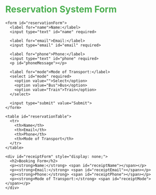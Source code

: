 <!DOCTYPE html>
<html lang="en">

<head>
  <meta charset="UTF-8">
  <meta name="viewport" content="width=device-width, initial-scale=1.0">
  <title>Bus and Train Reservation System</title>
  <link rel="stylesheet" href="styles.css">
</head>

<body>
  <div class="container">
    <h1 style="color: #4CAF50;">Reservation System Form</h1>

    <form id="reservationForm">
      <label for="name">Name:</label>
      <input type="text" id="name" required>

      <label for="email">Email:</label>
      <input type="email" id="email" required>

      <label for="phone">Phone:</label>
      <input type="text" id="phone" required>
      <p id="phoneMessage"></p>

      <label for="mode">Mode of Transport:</label>
      <select id="mode" required>
        <option value="">Select</option>
        <option value="Bus">Bus</option>
        <option value="Train">Train</option>
      </select>

      <input type="submit" value="Submit">
    </form>

    <table id="reservationTable">
      <tr>
        <th>Name</th>
        <th>Email</th>
        <th>Phone</th>
        <th>Mode of Transport</th>
      </tr>
    </table>

    <div id="receiptForm" style="display: none;">
      <h2>Booking Form</h2>
      <p><strong>Name:</strong> <span id="receiptName"></span></p>
      <p><strong>Email:</strong> <span id="receiptEmail"></span></p>
      <p><strong>Phone:</strong> <span id="receiptPhone"></span></p>
      <p><strong>Mode of Transport:</strong> <span id="receiptMode"></span></p>
    </div>

  </div>

  <script src="script.js"></script>
</body>

</html>
